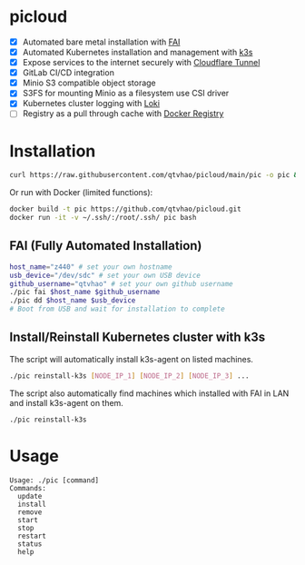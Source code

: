 # picloud
- [x] Automated bare metal installation with [FAI](https://fai-project.org/)
- [x] Automated Kubernetes installation and management with [k3s](https://k3s.io/)
- [x] Expose services to the internet securely with [Cloudflare Tunnel](https://www.cloudflare.com/products/tunnel/)
- [x] GitLab CI/CD integration
- [x] Minio S3 compatible object storage
- [x] S3FS for mounting Minio as a filesystem use CSI driver
- [x] Kubernetes cluster logging with [Loki](https://grafana.com/oss/loki/)
- [ ] Registry as a pull through cache with [Docker Registry](https://docs.docker.com/registry/)
# Installation
```bash
curl https://raw.githubusercontent.com/qtvhao/picloud/main/pic -o pic && chmod +x pic
```
Or run with Docker (limited functions):
```bash
docker build -t pic https://github.com/qtvhao/picloud.git
docker run -it -v ~/.ssh/:/root/.ssh/ pic bash
```

## FAI (Fully Automated Installation)
```bash
host_name="z440" # set your own hostname
usb_device="/dev/sdc" # set your own USB device
github_username="qtvhao" # set your own github username
./pic fai $host_name $github_username
./pic dd $host_name $usb_device
# Boot from USB and wait for installation to complete
```

## Install/Reinstall Kubernetes cluster with k3s

The script will automatically install k3s-agent on listed machines.
```bash
./pic reinstall-k3s [NODE_IP_1] [NODE_IP_2] [NODE_IP_3] ...
```

The script also automatically find machines which installed with FAI in LAN and install k3s-agent on them.
```bash
./pic reinstall-k3s
```

# Usage
```text
Usage: ./pic [command]
Commands:
  update
  install
  remove
  start
  stop
  restart
  status
  help
```
